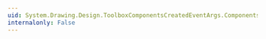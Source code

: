 ```yaml
---
uid: System.Drawing.Design.ToolboxComponentsCreatedEventArgs.Components
internalonly: False
---
```

